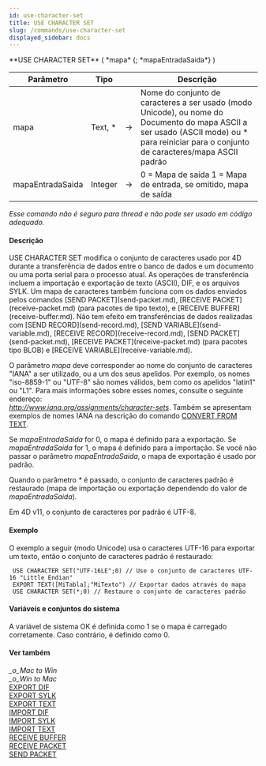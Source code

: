 ```yaml
---
id: use-character-set
title: USE CHARACTER SET
slug: /commands/use-character-set
displayed_sidebar: docs
---
```


<!--REF #_command_.USE CHARACTER SET.Syntax-->**USE CHARACTER SET** ( *mapa* {; *mapaEntradaSaida*} )<!-- END REF-->
<!--REF #_command_.USE CHARACTER SET.Params-->
| Parâmetro | Tipo |  | Descrição |
| --- | --- | --- | --- |
| mapa | Text, * | &#8594;  | Nome do conjunto de caracteres a ser usado (modo Unicode), ou nome do Documento do mapa ASCII a ser usado (ASCII mode) ou * para reiniciar para o conjunto de caracteres/mapa ASCII padrão |
| mapaEntradaSaida | Integer | &#8594;  | 0 = Mapa de saída 1 = Mapa de entrada, se omitido, mapa de saída |

<!-- END REF-->

*Esse comando não é seguro para thread e não pode ser usado em código adequado.*


#### Descrição 

<!--REF #_command_.USE CHARACTER SET.Summary-->USE CHARACTER SET modifica o conjunto de caracteres usado por 4D durante a transferência de dados entre o banco de dados e um documento ou uma porta serial para o processo atual.<!-- END REF--> As operações de transferência incluem a importação e exportação de texto (ASCII), DIF, e os arquivos SYLK. Um mapa de caracteres também funciona com os dados enviados pelos comandos [SEND PACKET](send-packet.md), [RECEIVE PACKET](receive-packet.md) (para pacotes de tipo texto), e [RECEIVE BUFFER](receive-buffer.md). Não tem efeito em transferências de dados realizadas com [SEND RECORD](send-record.md), [SEND VARIABLE](send-variable.md), [RECEIVE RECORD](receive-record.md), [SEND PACKET](send-packet.md), [RECEIVE PACKET](receive-packet.md) (para pacotes tipo BLOB) e [RECEIVE VARIABLE](receive-variable.md).

O parâmetro *mapa* deve corresponder ao nome do conjunto de caracteres "IANA" a ser utilizado, ou a um dos seus apelidos. Por exemplo, os nomes "iso-8859-1" ou "UTF-8" são nomes válidos, bem como os apelidos "latin1" ou "L1". Para mais informações sobre esses nomes, consulte o seguinte endereço:   
*http://www.iana.org/assignments/character-sets*. Também se apresentam exemplos de nomes IANA na descrição do comando [CONVERT FROM TEXT](convert-from-text.md).  

Se *mapaEntradaSaida* for 0, o mapa é definido para a exportação. Se *mapaEntradaSaida* for 1, o mapa é definido para a importação. Se você não passar o parâmetro *mapaEntradaSaida*, o mapa de exportação é usado por padrão.

Quando o parâmetro *\** é passado, o conjunto de caracteres padrão é restaurado (mapa de importação ou exportação dependendo do valor de *mapaEntradaSaida*)*.*

Em 4D v11, o conjunto de caracteres por padrão é UTF-8.

#### Exemplo 

O exemplo a seguir (modo Unicode) usa o caracteres UTF-16 para exportar um texto, então o conjunto de caracteres padrão é restaurado:

```4d
 USE CHARACTER SET("UTF-16LE";0) // Use o conjunto de caracteres UTF-16 "Little Endian"
 EXPORT TEXT([MiTabla];"MiTexto") // Exportar dados através do mapa
 USE CHARACTER SET(*;0) // Restaure o conjunto de caracteres padrão
```

#### Variáveis e conjuntos do sistema 

A variável de sistema OK é definida como 1 se o mapa é carregado corretamente. Caso contrário, é definido como 0.

#### Ver também 

*\_o\_Mac to Win*  
*\_o\_Win to Mac*  
[EXPORT DIF](export-dif.md)  
[EXPORT SYLK](export-sylk.md)  
[EXPORT TEXT](export-text.md)  
[IMPORT DIF](import-dif.md)  
[IMPORT SYLK](import-sylk.md)  
[IMPORT TEXT](import-text.md)  
[RECEIVE BUFFER](receive-buffer.md)  
[RECEIVE PACKET](receive-packet.md)  
[SEND PACKET](send-packet.md)  